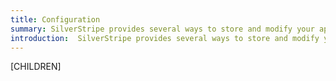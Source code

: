 ```yaml
---
title: Configuration
summary: SilverStripe provides several ways to store and modify your application settings. Learn about site wide settings and the YAML based configuration system.
introduction:  SilverStripe provides several ways to store and modify your application settings. Learn about site wide settings and the YAML based configuration system.
---
```

[CHILDREN]